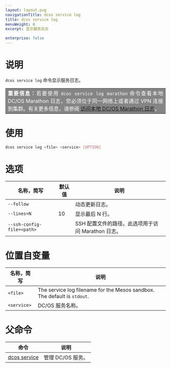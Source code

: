 ```yaml
---
layout: layout.pug
navigationTitle: dcos service log
title: dcos service log
menuWeight: 0
excerpt: 显示服务日志

enterprise: false
---
```


# 说明
`dcos service log` 命令显示服务日志。

<table class=“table” bgcolor=#858585>
<tr> 
  <td align=justify style=color:white><strong>重要信息：</strong>若要使用 <code>dcos service log marathon</code> 命令查看本地 DC/OS Marathon 日志，您必须位于同一网络上或者通过 VPN 连接到集群。有关更多信息，请参阅 <a href="/1.11/monitoring/logging/quickstart/">访问本地 DC/OS Marathon 日志</a>。</td> 
</tr> 
</table>

# 使用

```bash
dcos service log <file> <service> [OPTION]
```

# 选项

| 名称，简写 | 默认值 | 说明 |
|---------|-------------|-------------|
| `--follow` | | 动态更新日志。|
| `--lines=N` | 10 | 显示最后 N 行。|
| `--ssh-config-file=<path>` | | SSH 配置文件的路径。此选项用于访问 Marathon 日志。|

# 位置自变量

| 名称，简写 | 说明 |
|---------|-------------|
| `<file>`   |   The service log filename for the Mesos sandbox. The default is `stdout`. |
| `<service>` | DC/OS 服务名称。|

# 父命令

| 命令 | 说明 |
|---------|-------------|
| [dcos service](/cn/1.11/cli/command-reference/dcos-service/) | 管理 DC/OS 服务。|
